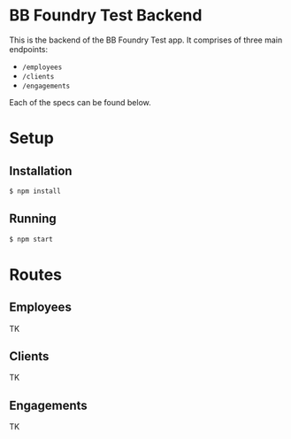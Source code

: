 # BB Foundry Test Backend

This is the backend of the BB Foundry Test app. It comprises of three main endpoints: 

- `/employees`
- `/clients`
- `/engagements`

Each of the specs can be found below.

# Setup

## Installation

```bash
$ npm install
```

## Running

```bash
$ npm start
```

# Routes

## Employees
TK

## Clients
TK

## Engagements
TK